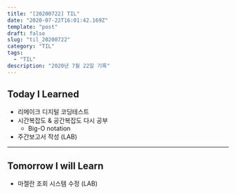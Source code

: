 ```yaml
---
title: "[20200722] TIL"
date: "2020-07-22T16:01:42.169Z"
template: "post"
draft: false
slug: "til_20200722"
category: "TIL"
tags:
  - "TIL"
description: "2020년 7월 22일 기록"
---
```


## Today I Learned

- 리메이크 디지털 코딩테스트
- 시간복잡도 & 공간복잡도 다시 공부
  - Big-O notation
- 주간보고서 작성 (LAB)

<hr>

## Tomorrow I will Learn

- 마젤란 조회 시스템 수정 (LAB)
